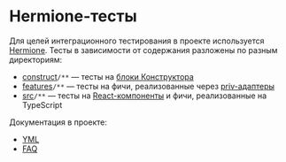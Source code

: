 # Hermione-тесты

Для целей интеграционного тестирования в проекте используется [Hermione](https://wiki.yandex-team.ru/search-interfaces/testing/hermione/).
Тесты в зависимости от содержания разложены по разным директориям:

- [construct](../../construct)`/**` — тесты на [блоки Конструктора](../construct/README.md)
- [features](../../features)`/**` — тесты на фичи, реализованные через [priv-адаптеры](../adapters/deprecated-priv.md)
- [src](../../src)`/**` — тесты на [React-компоненты](../components/README.md) и фичи, реализованные на TypeScript

Документация в проекте:

- [YML](./yaml.md)
- [FAQ](./faq.md)
